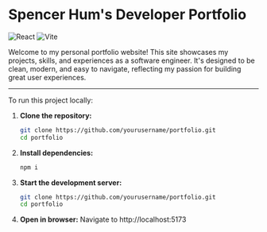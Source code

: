<!-- @format -->

# Spencer Hum's Developer Portfolio

![React](https://shields.io/badge/react-black?logo=react&style=for-the-badge) ![Vite](https://img.shields.io/badge/Vite-B73BFE?style=for-the-badge&logo=vite&logoColor=FFD62E)

Welcome to my personal portfolio website! This site showcases my projects, skills, and experiences as a software engineer. It's designed to be clean, modern, and easy to navigate, reflecting my passion for building great user experiences.

---

To run this project locally:

1. **Clone the repository:**
   ```bash
   git clone https://github.com/yourusername/portfolio.git
   cd portfolio
2. **Install dependencies:**
   ```bash
   npm i
3. **Start the development server:**
   ```bash
   git clone https://github.com/yourusername/portfolio.git
   cd portfolio
3. **Open in browser:**
   Navigate to http://localhost:5173
